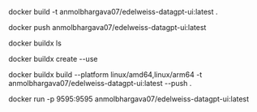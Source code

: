 <!-- first step 
(While creating a new image dont forget to change this name anmolbhargava07/sbi-ui to anmolbhargava07/new-name) --> 
docker build -t anmolbhargava07/edelweiss-datagpt-ui:latest .

<!-- second step -->
docker push anmolbhargava07/edelweiss-datagpt-ui:latest

<!-- Third step -->
docker buildx ls
 
<!-- Fourth step -->


 <!-- If error comes (for ex : multi-platform issue, then run other command) -->
 docker buildx create --use

 <!-- Then again run  -->
docker buildx build --platform linux/amd64,linux/arm64 -t anmolbhargava07/edelweiss-datagpt-ui:latest --push .

<!-- run the docker app in local-->
docker run -p 9595:9595 anmolbhargava07/edelweiss-datagpt-ui:latest 